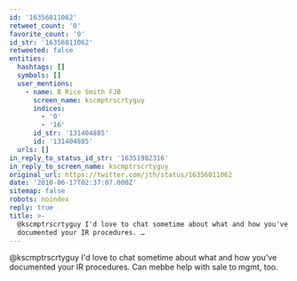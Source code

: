 ```yaml
---
id: '16356011062'
retweet_count: '0'
favorite_count: '0'
id_str: '16356011062'
retweeted: false
entities:
  hashtags: []
  symbols: []
  user_mentions:
    - name: B Rice Smith FJB
      screen_name: kscmptrscrtyguy
      indices:
        - '0'
        - '16'
      id_str: '131404885'
      id: '131404885'
  urls: []
in_reply_to_status_id_str: '16351982316'
in_reply_to_screen_name: kscmptrscrtyguy
original_url: https://twitter.com/jth/status/16356011062
date: '2010-06-17T02:37:07.000Z'
sitemap: false
robots: noindex
reply: true
title: >-
  @kscmptrscrtyguy I'd love to chat sometime about what and how you've
  documented your IR procedures. …
---
```


@kscmptrscrtyguy I'd love to chat sometime about what and how you've documented your IR procedures. Can mebbe help with sale to mgmt, too.